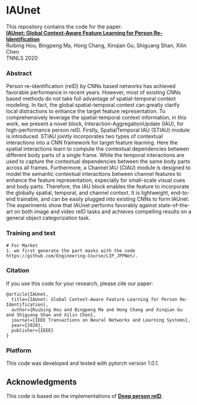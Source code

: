 # IAUnet
This repository contains the code for the paper:
<br>
[**IAUnet: Global Context-Aware Feature Learning for Person Re-Identification**](https://arxiv.org/pdf/2007.09357.pdf)
<br>
Ruibing Hou, Bingpeng Ma, Hong Chang,  Xinqian Gu, Shiguang Shan, Xilin Chen
<br>
TNNLS 2020


### Abstract

Person re-identification (reID) by CNNs based networks has achieved favorable performance in recent years. However, most of existing CNNs based methods do not take full advantage of spatial-temporal context modeling. In fact, the global spatial-temporal context can greatly clarify local distractions to enhance the target feature representation. To comprehensively leverage the spatial-temporal context information, in this work, we present a novel block, Interaction-AggregationUpdate (IAU), for high-performance person reID. Firstly, SpatialTemporal IAU (STIAU) module is introduced. STIAU jointly incorporates two types of contextual interactions into a CNN framework for target feature learning. Here the spatial interactions learn to compute the contextual dependencies between different body parts of a single frame. While the temporal interactions are used to capture the contextual dependencies between the same body parts across all frames. Furthermore, a Channel IAU (CIAU) module is designed to model the semantic contextual interactions between channel features to enhance the feature representation, especially for small-scale visual cues and body parts. Therefore, the IAU block enables the feature to incorporate the globally spatial, temporal, and channel context. It is lightweight, end-to-end trainable, and can be easily plugged into existing CNNs to form IAUnet. The experiments show that IAUnet performs favorably against state-of-the-art on both image and video reID tasks and achieves compelling results on a general object categorization task.

### Training and test

  ```Shell
  # For Market
  1. we first generate the part masks with the code https://github.com/Engineering-Course/LIP_JPPNet/.
  
  ```

### Citation

If you use this code for your research, please cite our paper:
```
@article{IAUnet,
  title={IAUnet: Global Context-Aware Feature Learning for Person Re-Identification},
  author={Ruibing Hou and Bingpeng Ma and Hong Chang and Xinqian Gu and Shiguang Shan and Xilin Chen},
  journal={IEEE Transactions on Neural Networks and Learning Systems},
  year={2020},
  publisher={IEEE}
}
```

### Platform
This code was developed and tested with pytorch version 1.0.1.


## Acknowledgments

This code is based on the implementations of [**Deep person reID**](https://github.com/KaiyangZhou/deep-person-reid/tree/master/torchreid).
